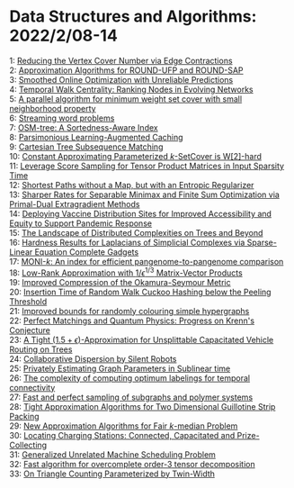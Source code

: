 # Data Structures and Algorithms: 2022/2/08-14  
1: [Reducing the Vertex Cover Number via Edge Contractions](https://doi.org/10.48550/arXiv.2202.03322)  
2: [Approximation Algorithms for ROUND-UFP and ROUND-SAP](https://doi.org/10.48550/arXiv.2202.03492)  
3: [Smoothed Online Optimization with Unreliable Predictions](https://doi.org/10.48550/arXiv.2202.03519)  
4: [Temporal Walk Centrality: Ranking Nodes in Evolving Networks](https://doi.org/10.48550/arXiv.2202.03706)  
5: [A parallel algorithm for minimum weight set cover with small  neighborhood property](https://doi.org/10.48550/arXiv.2202.03872)  
6: [Streaming word problems](https://doi.org/10.48550/arXiv.2202.04060)  
7: [OSM-tree: A Sortedness-Aware Index](https://doi.org/10.48550/arXiv.2202.04185)  
8: [Parsimonious Learning-Augmented Caching](https://doi.org/10.48550/arXiv.2202.04262)  
9: [Cartesian Tree Subsequence Matching](https://doi.org/10.48550/arXiv.2202.04349)  
10: [Constant Approximating Parameterized $k$-SetCover is W[2]-hard](https://doi.org/10.48550/arXiv.2202.04377)  
11: [Leverage Score Sampling for Tensor Product Matrices in Input Sparsity  Time](https://doi.org/10.48550/arXiv.2202.04515)  
12: [Shortest Paths without a Map, but with an Entropic Regularizer](https://doi.org/10.48550/arXiv.2202.04551)  
13: [Sharper Rates for Separable Minimax and Finite Sum Optimization via  Primal-Dual Extragradient Methods](https://doi.org/10.48550/arXiv.2202.04640)  
14: [Deploying Vaccine Distribution Sites for Improved Accessibility and  Equity to Support Pandemic Response](https://doi.org/10.48550/arXiv.2202.04705)  
15: [The Landscape of Distributed Complexities on Trees and Beyond](https://doi.org/10.48550/arXiv.2202.04724)  
16: [Hardness Results for Laplacians of Simplicial Complexes via  Sparse-Linear Equation Complete Gadgets](https://doi.org/10.48550/arXiv.2202.05011)  
17: [MONI-$k$: An index for efficient pangenome-to-pangenome comparison](https://doi.org/10.48550/arXiv.2202.05085)  
18: [Low-Rank Approximation with $1/\epsilon^{1/3}$ Matrix-Vector Products](https://doi.org/10.48550/arXiv.2202.05120)  
19: [Improved Compression of the Okamura-Seymour Metric](https://doi.org/10.48550/arXiv.2202.05127)  
20: [Insertion Time of Random Walk Cuckoo Hashing below the Peeling Threshold](https://doi.org/10.48550/arXiv.2202.05546)  
21: [Improved bounds for randomly colouring simple hypergraphs](https://doi.org/10.48550/arXiv.2202.05554)  
22: [Perfect Matchings and Quantum Physics: Progress on Krenn's Conjecture](https://doi.org/10.48550/arXiv.2202.05562)  
23: [A Tight $(1.5+\epsilon)$-Approximation for Unsplittable Capacitated  Vehicle Routing on Trees](https://doi.org/10.48550/arXiv.2202.05691)  
24: [Collaborative Dispersion by Silent Robots](https://doi.org/10.48550/arXiv.2202.05710)  
25: [Privately Estimating Graph Parameters in Sublinear time](https://doi.org/10.48550/arXiv.2202.05776)  
26: [The complexity of computing optimum labelings for temporal connectivity](https://doi.org/10.48550/arXiv.2202.05880)  
27: [Fast and perfect sampling of subgraphs and polymer systems](https://doi.org/10.48550/arXiv.2202.05907)  
28: [Tight Approximation Algorithms for Two Dimensional Guillotine Strip  Packing](https://doi.org/10.48550/arXiv.2202.05989)  
29: [New Approximation Algorithms for Fair $k$-median Problem](https://doi.org/10.48550/arXiv.2202.06259)  
30: [Locating Charging Stations: Connected, Capacitated and Prize- Collecting](https://doi.org/10.48550/arXiv.2202.06262)  
31: [Generalized Unrelated Machine Scheduling Problem](https://doi.org/10.48550/arXiv.2202.06292)  
32: [Fast algorithm for overcomplete order-3 tensor decomposition](https://doi.org/10.48550/arXiv.2202.06442)  
33: [On Triangle Counting Parameterized by Twin-Width](https://doi.org/10.48550/arXiv.2202.06708)  